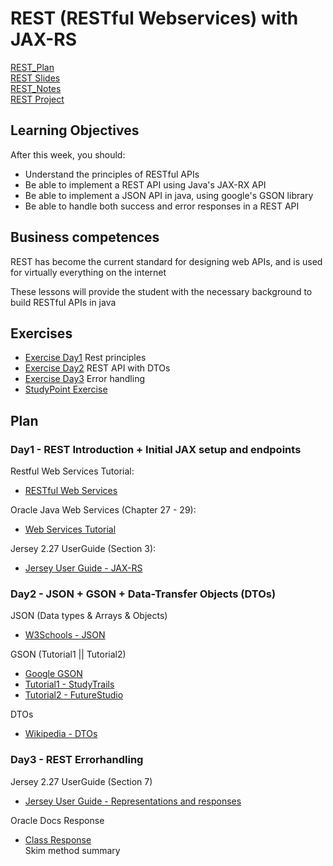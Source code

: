 # REST (RESTful Webservices) with JAX-RS

[REST_Plan](REST_Plan.pdf)  
[REST Slides](REST_Slides.pdf)  
[REST_Notes](REST_Notes.pdf)  
[REST Project](REST)  

## Learning Objectives
After this week, you should:
  * Understand the principles of RESTful APIs
  * Be able to implement a REST API using Java's JAX-RX API
  * Be able to implement a JSON API in java, using google's GSON library
  * Be able to handle both success and error responses in a REST API

## Business competences
REST has become the current standard for designing web APIs, and is used for
virtually everything on the internet

These lessons will provide the student with the necessary background to build
RESTful APIs in java

## Exercises 
  * [Exercise Day1]() Rest principles
  * [Exercise Day2]() REST API with DTOs
  * [Exercise Day3]() Error handling
  * [StudyPoint Exercise]()

## Plan

### Day1 - REST Introduction + Initial JAX setup and endpoints

Restful Web Services Tutorial:
  * [RESTful Web Services](http://www.drdobbs.com/web-development/restful-web-services-a-tutorial/240169069?pgno=1)

Oracle Java Web Services (Chapter 27 - 29):
  * [Web Services Tutorial](https://docs.oracle.com/javaee/7/tutorial/partwebsvcs.htm#BNAYK)

Jersey 2.27 UserGuide (Section 3):
  * [Jersey User Guide - JAX-RS](https://jersey.github.io/documentation/latest/index.html)

### Day2 - JSON + GSON + Data-Transfer Objects (DTOs)

JSON (Data types & Arrays & Objects)
  * [W3Schools - JSON](https://www.w3schools.com/js/js_json_intro.asp)

GSON (Tutorial1 || Tutorial2)
  * [Google GSON](https://github.com/google/gson)
  * [Tutorial1 - StudyTrails](http://www.studytrails.com/java/json/java-google-json-introduction/)  
  * [Tutorial2 - FutureStudio](https://futurestud.io/tutorials/gson-getting-started-with-java-json-serialization-deserialization)  

DTOs
  * [Wikipedia - DTOs](https://en.wikipedia.org/wiki/Data_transfer_object)

### Day3 - REST Errorhandling

Jersey 2.27 UserGuide (Section 7)
  * [Jersey User Guide - Representations and responses](https://jersey.github.io/documentation/latest/index.html)

Oracle Docs Response
  * [Class Response](http://docs.oracle.com/javaee/7/api/javax/ws/rs/core/Response.html)  
    Skim method summary